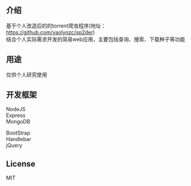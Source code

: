 ## 介绍

基于个人改造后的的torrent爬虫程序(地址：https://github.com/yaolynzc/sp2der)  
结合个人实际需求开发的简易web应用，主要包括查询、搜索、下载种子等功能

## 用途

仅供个人研究使用

## 开发框架

NodeJS  
Express      
MongoDB    

BootStrap    
Handlebar  
jQuery

## License
MIT  

